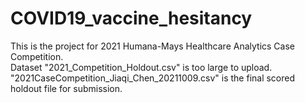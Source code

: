 # COVID19_vaccine_hesitancy

This is the project for 2021 Humana-Mays Healthcare Analytics Case Competition.                 
Dataset "2021_Competition_Holdout.csv" is too large to upload.
"2021CaseCompetition_Jiaqi_Chen_20211009.csv" is the final scored holdout file for submission.
